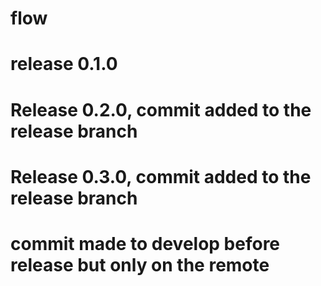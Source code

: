 # flow
# release 0.1.0
# Release 0.2.0, commit added to the release branch
# Release 0.3.0, commit added to the release branch
# commit made to develop before release but only on the remote
